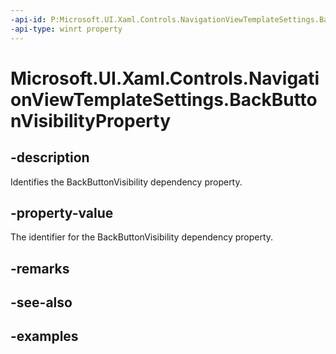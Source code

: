 ```yaml
---
-api-id: P:Microsoft.UI.Xaml.Controls.NavigationViewTemplateSettings.BackButtonVisibilityProperty
-api-type: winrt property
---
```

<!-- Property syntax.
public DependencyProperty BackButtonVisibilityProperty { get; }
-->

# Microsoft.UI.Xaml.Controls.NavigationViewTemplateSettings.BackButtonVisibilityProperty


## -description

Identifies the BackButtonVisibility dependency property.


## -property-value

The identifier for the BackButtonVisibility dependency property.


## -remarks


## -see-also


## -examples


